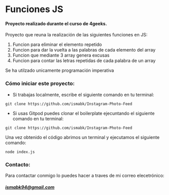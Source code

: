 # Funciones JS

#### Proyecto realizado durante el curso de 4geeks.

Proyecto que reuna la realización de las siguientes funciones en JS:
1. Funcion para eliminar el elemento repetido
1. Funcion para dar la vuelta a las palabras de cada elemento del array
1. Funcion que mediante 3 array genera excusas
1. Funcion para contar las letras repetidas de cada palabra de un array

Se ha utilzado unicamente programación imperativa

### Cómo iniciar este proyecto:
- Si trabajas localmente, escribe el siguiente comando en tu terminal:

`git clone https://github.com/ismabk/Instagram-Photo-Feed`

- Si usas Gitpod puedes clonar el boilerplate ejecuntando el siguiente comando en tu terminal:

`git clone https://github.com/ismabk/Instagram-Photo-Feed`

Una vez obtenido el código abrimos un terminal y ejecutamos el siguiente comando:

`node index.js`


### Contacto:
Para contactar conmigo lo puedes hacer a traves de mi correo elecetrónico:
##### 	ismabk94@gmail.com
